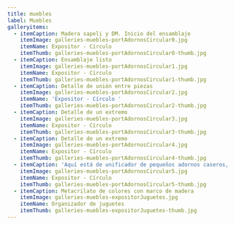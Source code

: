 ```yaml
---
title: muebles
label: Muebles
galleryitems:
  - itemCaption: Madera sapeli y DM. Inicio del ensamblaje
    itemImage: galleries-muebles-portAdornosCircular0.jpg
    itemName: Expositor - Círculo
    itemThumb: galleries-muebles-portAdornosCircular0-thumb.jpg
  - itemCaption: Ensamblaje listo
    itemImage: galleries-muebles-portAdornosCircular1.jpg
    itemName: Expositor - Círculo
    itemThumb: galleries-muebles-portAdornosCircular1-thumb.jpg
  - itemCaption: Detalle de unión entre piezas
    itemImage: galleries-muebles-portAdornosCircular2.jpg
    itemName: 'Expositor - Círculo '
    itemThumb: galleries-muebles-portAdornosCircular2-thumb.jpg
  - itemCaption: Detalle de un extremo
    itemImage: galleries-muebles-portAdornosCircular3.jpg
    itemName: Expositor - Círculo
    itemThumb: galleries-muebles-portAdornosCircular3-thumb.jpg
  - itemCaption: Detalle de un extremo
    itemImage: galleries-muebles-portAdornosCircular4.jpg
    itemName: Expositor - Círculo
    itemThumb: galleries-muebles-portAdornosCircular4-thumb.jpg
  - itemCaption: 'Aquí está de unificador de pequeños adornos caseros, tan habituales'
    itemImage: galleries-muebles-portAdornosCircular5.jpg
    itemName: Expositor - Círculo
    itemThumb: galleries-muebles-portAdornosCircular5-thumb.jpg
  - itemCaption: Metacrilato de colores con marco de madera
    itemImage: galleries-muebles-expositorJuguetes.jpg
    itemName: Organizador de juguetes
    itemThumb: galleries-muebles-expositorJuguetes-thumb.jpg
---
```


